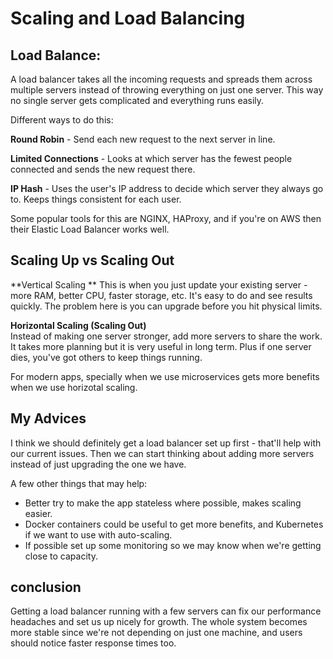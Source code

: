 # Scaling and Load Balancing

## Load Balance:

A load balancer takes all the incoming requests and spreads them across multiple servers instead of throwing everything on just one server. This way no single server gets complicated and everything runs easily.

Different ways to do this:

**Round Robin** - Send each new request to the next server in line.

**Limited Connections** - Looks at which server has the fewest people connected and sends the new request there.

**IP Hash** - Uses the user's IP address to decide which server they always go to. Keeps things consistent for each user.

Some popular tools for this are NGINX, HAProxy, and if you're on AWS then their Elastic Load Balancer works well.

## Scaling Up vs Scaling Out

**Vertical Scaling **
This is when you just update your existing server - more RAM, better CPU, faster storage, etc. It's  easy to do and see results quickly. The problem here is you can upgrade before you hit physical limits.

**Horizontal Scaling (Scaling Out)**  
Instead of making one server stronger, add more servers to share the work. It takes more planning but it is very useful in long term. Plus if one server dies, you've got others to keep things running.

For modern apps, specially when we use microservices gets more benefits when we use horizotal scaling.

## My Advices

I think we should definitely get a load balancer set up first - that'll help with our current issues. Then we can start thinking about adding more servers instead of just upgrading the one we have.

A few other things that may help:
- Better try to make the app stateless where possible, makes scaling easier.
- Docker containers could be useful to get more benefits, and Kubernetes if we want to use with auto-scaling.
- If possible set up some monitoring so we may know when we're getting close to capacity.

## conclusion

Getting a load balancer running with a few servers can fix our performance headaches and set us up nicely for growth. The whole system becomes more stable since we're not depending on just one machine, and users should notice faster response times too.
